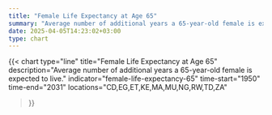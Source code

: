 ```yaml
---
title: "Female Life Expectancy at Age 65"
summary: "Average number of additional years a 65-year-old female is expected to live"
date: 2025-04-05T14:23:02+03:00
type: chart
---
```


{{< chart
    type="line"
    title="Female Life Expectancy at Age 65"
    description="Average number of additional years a 65-year-old female is expected to live."
    indicator="female-life-expectancy-65"
    time-start="1950"
    time-end="2031"
    locations="CD,EG,ET,KE,MA,MU,NG,RW,TD,ZA"
>}}
